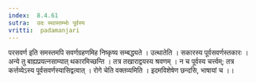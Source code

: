 ```yaml
---
index:  8.4.61
sutra:  उदः स्थास्तम्भोः पूर्वस्य
vritti:  padamanjari
---
```


परसवर्ण इति समस्तमपि सवर्णग्रहणमिह निष्कृष्य सम्बद्ध्यते । उत्थातेति । सकारस्य पूर्वसवर्णस्तकारः । अन्ये तु बाह्यप्रयत्नसाम्यात् थकारमिच्छन्ति । तत्र तखाराद्वयस्य श्रवणम् । न च पूर्वस्य चर्त्त्वम्; तत्र कर्त्तव्येऽस्य पूर्वसवर्णस्यासिद्वत्वात् ।
रोगे चेति वक्तव्यमिति । इदमविशेषेण छन्दसि, भाषायां च ।।
